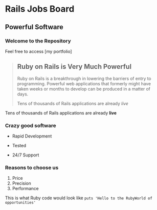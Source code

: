 Rails Jobs Board
==============

Powerful Software
-----------------

### Welcome to the Repository

Feel free to access [my portfolio]

> ## Ruby on Rails is Very Much Powerful
>
> Ruby on Rails is a breakthrough in lowering the barriers of entry to programming. Powerful web applications that formerly might have taken weeks or months to develop can be produced in a matter of days.
>
> Tens of thousands of Rails applications are already *live*

Tens of thousands of Rails applications are already **live**

### Crazy good software
* Rapid Development
+ Tested 
- 24/7 Support

### Reasons to choose us
1. Price
2. Precision
3. Performance

This is what Ruby code would look like `puts 'Hello to the RubyWorld of opportunities'`